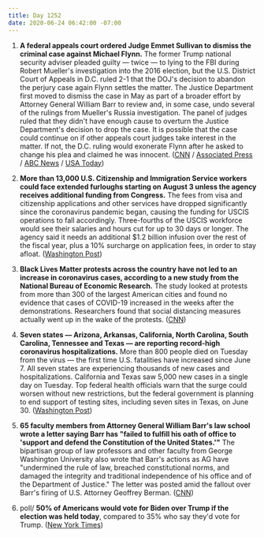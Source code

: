 ```yaml
---
title: Day 1252
date: 2020-06-24 06:42:00 -07:00
---
```


1. **A federal appeals court ordered Judge Emmet Sullivan to dismiss the criminal case against Michael Flynn.** The former Trump national security adviser pleaded guilty — twice — to lying to the FBI during Robert Mueller's investigation into the 2016 election, but the U.S. District Court of Appeals in D.C. ruled 2-1 that the DOJ's decision to abandon the perjury case again Flynn settles the matter. The Justice Department first moved to dismiss the case in May as part of a broader effort by Attorney General William Barr to review and, in some case, undo several of the rulings from Mueller's Russia investigation. The panel of judges ruled that they didn't have enough cause to overturn the Justice Department's decision to drop the case. It is possible that the case could continue on if other appeals court judges take interest in the matter. If not, the D.C. ruling would exonerate Flynn after he asked to change his plea and claimed he was innocent. ([CNN](https://www.cnn.com/2020/06/24/politics/michael-flynn-dismiss/index.html) / [Associated Press](https://apnews.com/5b267c653a3adaa0c9235059385e35e3) / [ABC News](https://abcnews.go.com/Politics/federal-appeals-court-overrules-judge-orders-flynn-case/story?id=71426720) / [USA Today](https://www.usatoday.com/story/news/politics/2020/06/24/michael-flynn-appeals-court-orders-dismissal-case-trump-ally/3249363001/))

2. **More than 13,000 U.S. Citizenship and Immigration Service workers could face extended furloughs starting on August 3 unless the agency receives additional funding from Congress.** The fees from visa and citizenship applications and other services have dropped significantly since the coronavirus pandemic began, causing the funding for USCIS operations to fall accordingly. Three-fourths of the USCIS workforce would see their salaries and hours cut for up to 30 days or longer. The agency said it needs an additional $1.2 billion infusion over the rest of the fiscal year, plus a 10% surcharge on application fees, in order to stay afloat. ([Washington Post](https://www.washingtonpost.com/politics/more-than-13000-federal-workers-face-a-possible-furlough-of-30-days-or-longer/2020/06/23/d9bd5332-b596-11ea-aca5-ebb63d27e1ff_story.html))

3. **Black Lives Matter protests across the country have not led to an increase in coronavirus cases, according to a new study from the National Bureau of Economic Research.** The study looked at protests from more than 300 of the largest American cities and found no evidence that cases of COVID-19 increased in the weeks after the demonstrations. Researchers found that social distancing measures actually went up in the wake of the protests. ([CNN](https://www.cnn.com/2020/06/24/us/coronavirus-cases-protests-black-lives-matter-trnd/index.html))

4. **Seven states — Arizona, Arkansas, California, North Carolina, South Carolina, Tennessee and Texas — are reporting record-high coronavirus hospitalizations.** More than 800 people died on Tuesday from the virus — the first time U.S. fatalities have increased since June 7. All seven states are experiencing thousands of new cases and hospitalizations. California and Texas saw 5,000 new cases in a single day on Tuesday. Top federal health officials warn that the surge could worsen without new restrictions, but the federal government is planning to end support of testing sites, including seven sites in Texas, on June 30. ([Washington Post](https://www.washingtonpost.com/nation/2020/06/23/coronavirus-live-updates-us/))

5. **65 faculty members from Attorney General William Barr's law school wrote a letter saying Barr has "failed to fulfill his oath of office to 'support and defend the Constitution of the United States.'"** The bipartisan group of law professors and other faculty from George Washington University also wrote that Barr's actions as AG have "undermined the rule of law, breached constitutional norms, and damaged the integrity and traditional independence of his office and of the Department of Justice." The letter was posted amid the fallout over Barr's firing of U.S. Attorney Geoffrey Berman. ([CNN](https://www.cnn.com/2020/06/23/politics/george-washington-law-william-barr/index.html))

6. poll/ **50% of Americans would vote for Biden over Trump if the election was held today**, compared to 35% who say they'd vote for Trump. ([New York Times](https://www.nytimes.com/2020/06/24/us/politics/trump-biden-poll-nyt-upshot-siena-college.html))